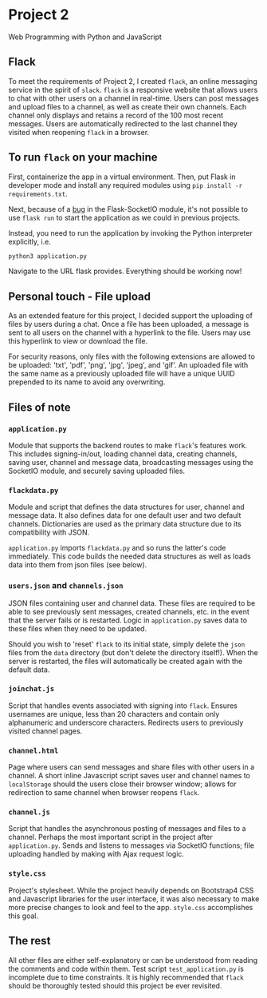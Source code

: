 # Project 2

Web Programming with Python and JavaScript

## Flack

To meet the requirements of Project 2, I created `flack`, an online messaging
service in the spirit of `slack`. `flack` is a responsive website that allows
users to chat with other users on a channel in real-time. Users can post
messages and upload files to a channel, as well as create their own channels.
Each channel only displays and retains a record of the 100 most recent messages.
Users are automatically redirected to the last channel they visited when reopening
`flack` in a browser.

## To run `flack` on your machine
First, containerize the app in a virtual environment. Then, put Flask in
developer mode and install any required modules using
`pip install -r requirements.txt`.

Next, because of a [bug](https://us.edstem.org/courses/246/discussion/13391)
in the Flask-SocketIO module, it's not possible to use `flask run` to start the
application as we could in previous projects.

Instead, you need to run the application by invoking the Python interpreter
explicitly, i.e.

```sh
python3 application.py
```

Navigate to the URL flask provides. Everything should be working now!

## Personal touch - File upload
As an extended feature for this project, I decided support the uploading
of files by users during a chat. Once a file has been uploaded, a message is
sent to all users on the channel with a hyperlink to the file. Users may use
this hyperlink to view or download the file.

For security reasons, only files with the following extensions are allowed to
be uploaded: 'txt', 'pdf', 'png', 'jpg', 'jpeg', and 'gif'. An uploaded file
with the same name as a previously uploaded file will have a unique UUID
prepended to its name to avoid any overwriting.

## Files of note

### `application.py`
Module that supports the backend routes to make `flack`'s features
work. This includes signing-in/out, loading channel data, creating channels,
saving user, channel and message data, broadcasting messages using the
SocketIO module, and securely saving uploaded files.

### `flackdata.py`
Module and script that defines the data structures for user, channel and
message data. It also defines data for one default user and two default
channels. Dictionaries are used as the primary data structure due to its
compatibility with JSON.

`application.py` imports `flackdata.py` and so runs the latter's code
immediately. This code builds the needed data structures as well as loads data
into them from json files (see below).

### `users.json` and `channels.json`
JSON files containing user and channel data. These files are required to be
able to see previously sent messages, created channels, etc. in the event
that the server fails or is restarted. Logic in `application.py` saves data
to these files when they need to be updated.

Should you wish to 'reset' `flack` to its initial state, simply delete the
`json` files from the `data` directory (but don't delete the directory itself!).
When the server is restarted, the files will automatically be created again
with the default data.

###  `joinchat.js`
Script that handles events associated with signing into `flack`. Ensures
usernames are unique, less than 20 characters and contain only alphanumeric
and underscore characters. Redirects users to previously visited channel pages.

###  `channel.html`
Page where users can send messages and share files with other
users in a channel. A short inline Javascript script saves user and channel
names to `localStorage` should the users close their browser window; allows
for redirection to same channel when browser reopens `flack`.

###  `channel.js`
Script that handles the asynchronous posting of messages and files to a
channel. Perhaps the most important script in the project after `application.py`.
Sends and listens to messages via SocketIO functions; file uploading
handled by making with Ajax request logic.

### `style.css`
Project's stylesheet. While the project heavily depends on Bootstrap4 CSS
and Javascript libraries for the user interface, it was also necessary
to make more precise changes to look and feel to the app. `style.css`
accomplishes this goal.

## The rest
All other files are either self-explanatory or can be understood from
reading the comments and code within them. Test script `test_application.py`
is incomplete due to time constraints. It is highly recommended that
`flack`  should be thoroughly tested should this project be ever revisited.
